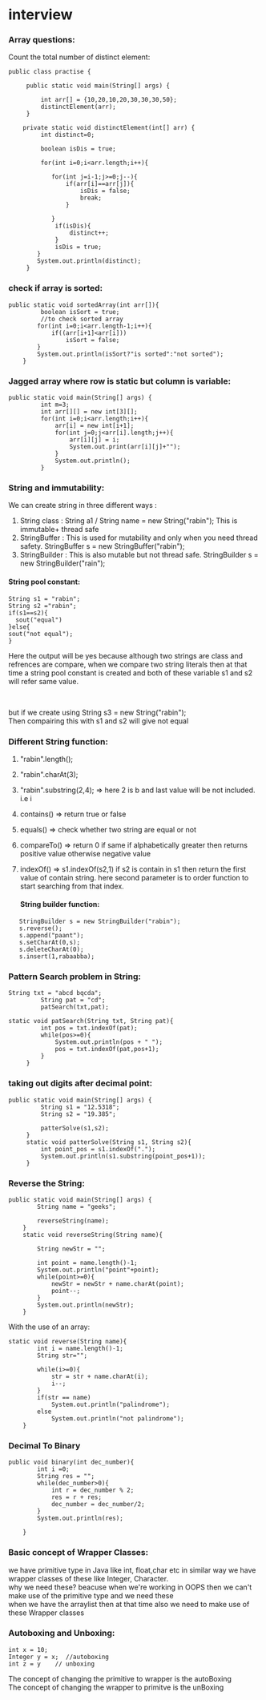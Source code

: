 # interview


### Array questions: 
  Count the total number of distinct element:

```
public class practise {

     public static void main(String[] args) {

         int arr[] = {10,20,10,20,30,30,30,50};
         distinctElement(arr);
     }

    private static void distinctElement(int[] arr) {
         int distinct=0;

         boolean isDis = true;

         for(int i=0;i<arr.length;i++){

            for(int j=i-1;j>=0;j--){
                if(arr[i]==arr[j]){
                    isDis = false;
                    break;
                }

            }
             if(isDis){
                 distinct++;
             }
             isDis = true;
        }
        System.out.println(distinct);
     }
```

### check if array is sorted:
```
public static void sortedArray(int arr[]){
         boolean isSort = true;
         //to check sorted array
        for(int i=0;i<arr.length-1;i++){
            if((arr[i+1]<arr[i]))
                isSort = false;
        }
        System.out.println(isSort?"is sorted":"not sorted");
    }
```

### Jagged array where row is static but column is variable:
```
public static void main(String[] args) {
         int m=3;
         int arr[][] = new int[3][];
         for(int i=0;i<arr.length;i++){
             arr[i] = new int[i+1];
             for(int j=0;j<arr[i].length;j++){
                 arr[i][j] = i;
                 System.out.print(arr[i][j]+"");
             }
             System.out.println();
         }
```
### String and immutability:

We can create string in three different ways :<br>
1) String class : String a1 / String name = new String("rabin"); This is immutable+ thread safe
2) StringBuffer : This is used for mutability and only when you need thread safety. StringBuffer s = new StringBuffer("rabin");
3) StringBuilder : This is also mutable but not thread safe. StringBuilder s = new StringBuilder("rain");

#### String pool constant:
```
String s1 = "rabin";
String s2 ="rabin";
if(s1==s2){
  sout("equal")
}else{
sout("not equal");
}
```
Here the output will be yes because although two strings are class and refrences are compare, when we compare two string literals then at that time a string pool constant is created and both of these variable s1 and s2 will refer same value.

<br>

but if we create using 
String s3 = new String("rabin");<br>
Then compairing this with s1 and s2 will give not equal

### Different String function:
1) "rabin".length();
2) "rabin".charAt(3);
3) "rabin".substring(2,4); => here 2 is b and last value will be not included. i.e i
4) contains() => return true or false
5) equals() => check whether two string are equal or not
6) compareTo() => return 0 if same if alphabetically greater then returns positive value otherwise negative value
7) indexOf() => s1.indexOf(s2,1) if s2 is contain in s1 then return the first value of contain string. here second parameter is to order function to start searching from that index.

   #### String builder function:
```
   StringBuilder s = new StringBuilder("rabin");
   s.reverse();
   s.append("paant");
   s.setCharAt(0,s);
   s.deleteCharAt(0);
   s.insert(1,rabaabba);
```
### Pattern Search problem in String:
```
String txt = "abcd bqcda";
         String pat = "cd";
         patSearch(txt,pat);

static void patSearch(String txt, String pat){
         int pos = txt.indexOf(pat);
         while(pos>=0){
             System.out.println(pos + " ");
             pos = txt.indexOf(pat,pos+1);
         }
     }
```
### taking out digits after decimal point:
```
public static void main(String[] args) {
         String s1 = "12.5318";
         String s2 = "19.385";

         patterSolve(s1,s2);
     }
     static void patterSolve(String s1, String s2){
         int point_pos = s1.indexOf(".");
         System.out.println(s1.substring(point_pos+1));
     }
```
### Reverse the String:
```
public static void main(String[] args) {
        String name = "geeks";

        reverseString(name);
    }
    static void reverseString(String name){

        String newStr = "";

        int point = name.length()-1;
        System.out.println("point"+point);
        while(point>=0){
            newStr = newStr + name.charAt(point);
            point--;
        }
        System.out.println(newStr);
    }
```
With the use of an array: 
```
static void reverse(String name){
        int i = name.length()-1;
        String str="";

        while(i>=0){
            str = str + name.charAt(i);
            i--;
        }
        if(str == name)
            System.out.println("palindrome");
        else
            System.out.println("not palindrome");
    }
```
### Decimal To Binary
```
public void binary(int dec_number){
        int i =0;
        String res = "";
        while(dec_number>0){
            int r = dec_number % 2;
            res = r + res;
            dec_number = dec_number/2;
        }
        System.out.println(res);

    }
```

### Basic concept of Wrapper Classes:
we have primitive type in Java like int, float,char etc in similar way we have wrapper classes of these like Integer, Character.<br>
why we need these? beacuse when we're working in OOPS then we can't make use of the primitive type and we need these <br> 
when we have the arraylist then at that time also we need to make use of these Wrapper classes

### Autoboxing and Unboxing:
```
int x = 10;
Integer y = x;  //autoboxing
int z = y    // unboxing
```

The concept of changing the primitive to wrapper is the autoBoxing <br>
The concept of changing the wrapper to primitve is the unBoxing <br>

